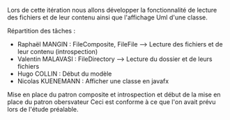 Lors de cette itération nous allons développer la fonctionnalité de lecture des fichiers et de leur contenu
ainsi que l'affichage Uml d'une classe.

Répartition des tâches :
 - Raphaël MANGIN : FileComposite, FileFile --> Lecture des fichiers et de leur contenu (introspection)
 - Valentin MALAVASI : FileDirectory --> Lecture du dossier et de leurs fichiers
 - Hugo COLLIN : Début du modèle
 - Nicolas KUENEMANN : Afficher une classe en javafx

Mise en place du patron composite et introspection et début de la mise en place du patron obersvateur
Ceci est conforme à ce que l'on avait prévu lors de l'étude préalable.